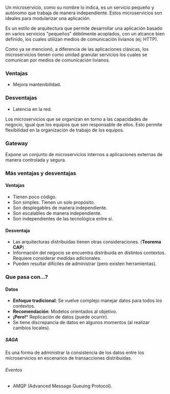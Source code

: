 Un microservicio, como su nombre lo indica, es un servicio pequeño y autónomo que trabaja de manera independiente. Estos microservicios son ideales para modularizar una aplicación.

Es un estilo de arquitectura que permite desarrollar una aplicación basado en varios servicios "pequeños" débilmente acoplados, con un alcance bien definido, los cuales utilizan medios de comunicación livianos (ej: HTTP).

Como ya se mencionó, a diferencia de las aplicaciones clásicas, los microservicios tienen como unidad granular servicios los cuales se comunican por medios de comunicación livianos.
### Ventajas
- Mejora mantenibilidad.
### Desventajas
- Latencia en la red.

Los microservicios que se organizan en torno a las capacidades de negocio, igual que los equipos que son responsable de ellos. Esto permite flexibilidad en la organización de trabajo de los equipos.
### Gateway
Expone un conjunto de microservicios internos a aplicaciones externas de manera controlada y segura.
### Más ventajas y desventajas
#### Ventajas
- Tienen poco código.
- Son simples. Tienen un solo propósito.
- Son desplegables de manera independiente.
- Son escalables de manera independiente.
- Son independientes de las tecnológica entre sí.
#### Desventaja
- Las arquitecturas distribuidas tienen otras consideraciones. (**Teorema CAP**)
- Información del negocio se encuentra distribuida en distintos contextos. Requiere considerar medidas adicionales.
- Pueden resultar difíciles de administrar (pero existen herramientas).
### Que pasa con...?
#### Datos
- **Enfoque tradicional**: Se vuelve complejo manejar datos para todos los contextos.
- **Recomendación**: Modelos orientados al objetivo.
- **¡Pero!*** Replicación de datos (puede ocurrir).
- Se tiene discrepancia de datos en algunos momentos (al realizar cambios locales).
##### SAGA
Es una forma de administrar la consistencia de los datos entre los microservicios en escenarios de transacciones distribuidas.
###### Eventos
- AMQP (Advanced Message Queuing Protocol).